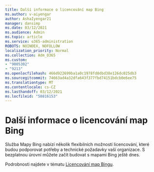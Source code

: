 ```yaml
---
title: Další informace o licencování map Bing
ms.author: v-aiyengar
author: AshaIyengar21
manager: dansimp
ms.date: 03/12/2021
ms.audience: Admin
ms.topic: article
ms.service: o365-administration
ROBOTS: NOINDEX, NOFOLLOW
localization_priority: Normal
ms.collection: Adm_O365
ms.custom:
- "9005302"
- "9213"
ms.openlocfilehash: 466d922699ba1a0c1978fd0dbd38e126dc025db3
ms.sourcegitcommit: 74663ad4a32dfa643f377fbd74151bdcb0e6ee75
ms.translationtype: MT
ms.contentlocale: cs-CZ
ms.lasthandoff: 03/12/2021
ms.locfileid: "50816153"
---
```

# <a name="learn-about-bing-maps-licensing"></a>Další informace o licencování map Bing

Služba Mapy Bing nabízí několik flexibilních možností licencování, které budou podporovat potřeby a technické požadavky vaší organizace. S bezplatnou úrovní můžete začít budovat s mapami Bing ještě dnes.

Podrobnosti najdete v tématu [Licencování map Bingu](https://go.microsoft.com/fwlink/?linkid=2150203).
